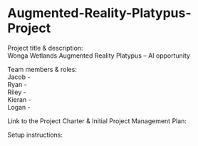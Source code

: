 # Augmented-Reality-Platypus-Project

Project title & description:\
Wonga Wetlands Augmented Reality Platypus – AI opportunity

Team members & roles:\
Jacob - \
Ryan - \
Riley - \
Kieran - \
Logan - 

Link to the Project Charter & Initial Project Management Plan:

Setup instructions:
